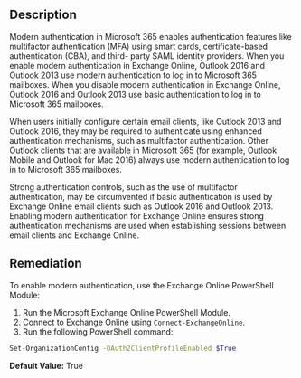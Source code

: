 ## Description

Modern authentication in Microsoft 365 enables authentication features like multifactor authentication (MFA) using smart cards, certificate-based authentication (CBA), and third- party SAML identity providers. When you enable modern authentication in Exchange Online, Outlook 2016 and Outlook 2013 use modern authentication to log in to Microsoft 365 mailboxes. When you disable modern authentication in Exchange Online, Outlook 2016 and Outlook 2013 use basic authentication to log in to Microsoft 365 mailboxes.

When users initially configure certain email clients, like Outlook 2013 and Outlook 2016, they may be required to authenticate using enhanced authentication mechanisms, such as multifactor authentication. Other Outlook clients that are available in Microsoft 365 (for example, Outlook Mobile and Outlook for Mac 2016) always use modern authentication to log in to Microsoft 365 mailboxes.

Strong authentication controls, such as the use of multifactor authentication, may be circumvented if basic authentication is used by Exchange Online email clients such as Outlook 2016 and Outlook 2013. Enabling modern authentication for Exchange Online ensures strong authentication mechanisms are used when establishing sessions between email clients and Exchange Online.

## Remediation

To enable modern authentication, use the Exchange Online PowerShell Module:

1. Run the Microsoft Exchange Online PowerShell Module.
2. Connect to Exchange Online using `Connect-ExchangeOnline`.
3. Run the following PowerShell command:

```bash
Set-OrganizationConfig -OAuth2ClientProfileEnabled $True
```

**Default Value:** True
